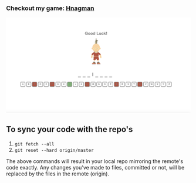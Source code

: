 
<h3>Checkout my game: <a href="https://codecallogic.github.io/hangman/" target="_blank">Hnagman</a></h3>

<img src="https://github.com/codecallogic/hangman/blob/master/imgs/hangmanGame.png">

## To sync your code with the repo's

1. `git fetch --all`
2. `git reset --hard origin/master`

The above commands will result in your local repo mirroring the remote's code exactly.  Any changes you've made to files, committed or not, will be replaced by the files in the remote (origin).
